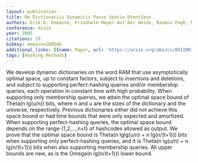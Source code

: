 ```yaml
---
layout: publication
title: De Dictionariis Dynamicis Pauco Spatio Utentibus
authors: Erik D. Demaine, Friedhelm Meyer Auf Der Heide, Rasmus Pagh, Mihai Patrascu
conference: Arxiv
year: 2005
citations: 19
bibkey: demaine2005de
additional_links: [{name: Paper, url: 'https://arxiv.org/abs/cs/0512081'}]
tags: [Hashing Methods]
---
```

We develop dynamic dictionaries on the word RAM that use asymptotically
optimal space, up to constant factors, subject to insertions and deletions, and
subject to supporting perfect-hashing queries and/or membership queries, each
operation in constant time with high probability. When supporting only
membership queries, we attain the optimal space bound of Theta(n lg(u/n)) bits,
where n and u are the sizes of the dictionary and the universe, respectively.
Previous dictionaries either did not achieve this space bound or had time
bounds that were only expected and amortized. When supporting perfect-hashing
queries, the optimal space bound depends on the range \{1,2,...,n+t\} of
hashcodes allowed as output. We prove that the optimal space bound is Theta(n
lglg(u/n) + n lg(n/(t+1))) bits when supporting only perfect-hashing queries,
and it is Theta(n lg(u/n) + n lg(n/(t+1))) bits when also supporting membership
queries. All upper bounds are new, as is the Omega(n lg(n/(t+1))) lower bound.